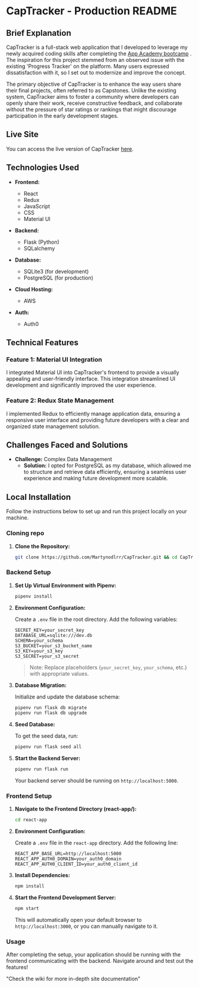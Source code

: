 # CapTracker - Production README

## Brief Explanation
CapTracker is a full-stack web application that I developed to leverage my newly acquired coding skills after completing the [App Academy bootcamp](https://www.appacademy.io/) . The inspiration for this project stemmed from an observed issue with the existing 'Progress Tracker' on the platform. Many users expressed dissatisfaction with it, so I set out to modernize and improve the concept.

The primary objective of CapTracker is to enhance the way users share their final projects, often referred to as Capstones. Unlike the existing system, CapTracker aims to foster a community where developers can openly share their work, receive constructive feedback, and collaborate without the pressure of star ratings or rankings that might discourage participation in the early development stages.

## Live Site
You can access the live version of CapTracker [here](https://captracker-t69u.onrender.com/).

## Technologies Used
- **Frontend:** 
  - React
  - Redux
  - JavaScript
  - CSS
  - Material UI

- **Backend:** 
  - Flask (Python)
  - SQLalchemy

- **Database:** 
  - SQLite3 (for development)
  - PostgreSQL (for production)

- **Cloud Hosting:** 
  - AWS

- **Auth:** 
  - Auth0

## Technical Features

### Feature 1: Material UI Integration
I integrated Material UI into CapTracker's frontend to provide a visually appealing and user-friendly interface. This integration streamlined UI development and significantly improved the user experience.

### Feature 2: Redux State Management
I implemented Redux to efficiently manage application data, ensuring a responsive user interface and providing future developers with a clear and organized state management solution.

## Challenges Faced and Solutions
- **Challenge:** Complex Data Management
  - **Solution:** I opted for PostgreSQL as my database, which allowed me to structure and retrieve data efficiently, ensuring a seamless user experience and making future development more scalable.

## Local Installation

Follow the instructions below to set up and run this project locally on your machine.

### Cloning repo

1. **Clone the Repository:**
    ```bash
    git clone https://github.com/Martynodlrr/CapTracker.git && cd CapTracker/
    ```
    
### Backend Setup

1. **Set Up Virtual Environment with Pipenv:**
    ```bash
    pipenv install
    ```

3. **Environment Configuration:**
   
   Create a `.env` file in the root directory. Add the following variables:
    ```
    SECRET_KEY=your_secret_key
    DATABASE_URL=sqlite:///dev.db
    SCHEMA=your_schema
    S3_BUCKET=your_s3_bucket_name
    S3_KEY=your_s3_key
    S3_SECRET=your_s3_secret
    ```

    > Note: Replace placeholders (`your_secret_key`, `your_schema`, etc.) with appropriate values.

4. **Database Migration:**

    Initialize and update the database schema:
    ```bash
    pipenv run flask db migrate
    pipenv run flask db upgrade
    ```

5. **Seed Database:**
   
    To get the seed data, run:
    ```bash
    pipenv run flask seed all
    ```

6. **Start the Backend Server:**

    ```bash
    pipenv run flask run
    ```

    Your backend server should be running on `http://localhost:5000`.

### Frontend Setup

1. **Navigate to the Frontend Directory (react-app/):**
    ```bash
    cd react-app
    ```

2. **Environment Configuration:**

   Create a `.env` file in the `react-app` directory. Add the following line:
    ```
    REACT_APP_BASE_URL=http://localhost:5000
    REACT_APP_AUTH0_DOMAIN=your_auth0_domain
    REACT_APP_AUTH0_CLIENT_ID=your_auth0_client_id
    ```

3. **Install Dependencies:**
    ```bash
    npm install
    ```

4. **Start the Frontend Development Server:**
    ```bash
    npm start
    ```

   This will automatically open your default browser to `http://localhost:3000`, or you can manually navigate to it.

### Usage

After completing the setup, your application should be running with the frontend communicating with the backend. Navigate around and test out the features!

"Check the wiki for more in-depth site documentation"
